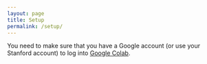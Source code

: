 ```yaml
---
layout: page
title: Setup
permalink: /setup/
---
```


You need to make sure that you have a Google account (or use your Stanford account) to log into [Google Colab](https://colab.research.google.com).

